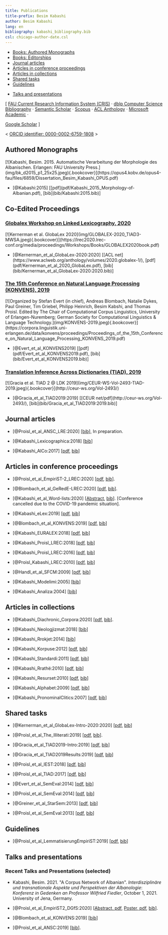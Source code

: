 ```yaml
---
title: Publications
title-prefix: Besim Kabashi
author: Besim Kabashi
lang: en
bibliography: kabashi_bibliography.bib
csl: chicago-author-date.csl
---
```



- [Books: Authored Monographs](#authored-monographs)
- [Books: Editorships](#co-edited-proceedings)
- [Journal articles](#journal-articles)
- [Articles in conference proceedings](#articles-in-conference-proceedings)
- [Articles in collections](#articles-in-collections)
- [Shared tasks](#shared-tasks)
- [Guidelines](#guidelines)
<!-- - [Organized Conferences](#organized-conferences) -->
- [Talks and presentations](#talks-and-presentations)

[ [FAU Current Research Information System (CRIS)](https://cris.fau.de/converis/portal/Person/104399870?auxfun=&lang=de_DE) ·
  [dblp Computer Science Bibliography](https://dblp.org/pers/hd/k/Kabashi:Besim) ·
  [Semantic Scholar](https://www.semanticscholar.org/author/Besim-Kabashi/2715062) ·
  [Scopus](https://www.scopus.com/authid/detail.uri?authorId=36608230200) ·
  [ACL Anthology](https://www.aclweb.org/anthology/people/b/besim-kabashi) ·
  [Microsoft Academic](https://academic.microsoft.com/author/1982230417/) ·
<!-- [CiteSeerˣ](https://citeseerx.ist.psu.edu/viewauth/summary?aid=771316) · -->
<!-- [Academia](https://uni-erlangen.academia.edu/BesimKabashi) · -->
<!-- [ResearchGate](https://www.researchgate.net/profile/Besim_Kabashi) · -->
  [Google Scholar](https://scholar.google.com/citations?hl=en&user=8KqEl74AAAAJ) ] 

< [ ORCID identifier: 0000-0002-6759-1808](https://orcid.org/0000-0002-6759-1808) ></div>


## Authored Monographs ##

<div class="cover">[![Kabashi, Besim. 2015. Automatische Verarbeitung der Morphologie des Albanischen. Erlangen: FAU University Press.](img/bk_d2015_p1_25x25.jpeg){.bookcover}](https://opus4.kobv.de/opus4-fau/files/6859/Dissertation_Besim_Kabashi_OPUS.pdf)</div>

- <div class="book"><div class="bibentry">[@Kabashi:2015] [[pdf](pdf/Kabashi_2015_Morphology-of-Albanian.pdf), [bib](bib/Kabashi:2015.bib)]</div>


## Co-Edited Proceedings ##


###  [Globalex Workshop on Linked Lexicography, 2020](https://globalex2020.globalex.link/globalex-workshop-lrec2020-about-globalex-lrec2020/)  ###

<div class="cover">[![Kernerman et al. GlobaLex 2020](img/GLOBALEX-2020_TIAD3-MWSA.jpeg){.bookcover}](https://lrec2020.lrec-conf.org/media/proceedings/Workshops/Books/GLOBALEX2020book.pdf)</div>

- <div class="book"><div class="bibentry">[@Kernerman_et_al_GlobaLex-2020:2020] [[ACL net](https://www.aclweb.org/anthology/volumes/2020.globalex-1/), [pdf](pdf/Kernerman_et_al_2020_GlobaLex.pdf), [bib](bib/Kernerman_et_al_GlobaLex-2020:2020.bib)]</div>


### [The 15th Conference on Natural Language Processing (KONVENS), 2019](https://2019.konvens.org/) ### 

<div class="cover">[![Organized by Stefan Evert (in chief), Andreas Blombach, Natalie Dykes, Paul Greiner, Tim Griebel, Philipp Heinrich, Besim  Kabshi, and Thomas Proisl. Edited by The Chair of Computational Corpus Linguistics, University of Erlangen-Nuremberg; German Society for Computational Linguistics & Language Technology.](img/KONVENS-2019.jpeg){.bookcover}](https://corpora.linguistik.uni-erlangen.de/data/konvens/proceedings/Proceedings_of_the_15th_Conference_on_Natural_Language_Processing_KONVENS_2019.pdf)</div>

- <div class="book"><div class="bibentry">[@Evert_et_al_KONVENS2019] [[pdf](pdf/Evert_et_al_KONVENS2019.pdf), [bib](bib/Evert_et_al_KONVENS2019.bib)]</div> 


###  [Translation Inference Across Dictionaries (TIAD), 2019](https://tiad2019.unizar.es/index.html)  ###

<div class="cover">[![Gracia et al. TIAD 2 @ LDK 2019](img/CEUR-WS-Vol-2493-TIAD-2019.jpeg){.bookcover}](http://ceur-ws.org/Vol-2493/)</div>

- <div class="book"><div class="bibentry">[@Gracia_et_al_TIAD2019:2019] [[CEUR net/pdf](http://ceur-ws.org/Vol-2493/), [bib](bib/Gracia_et_al_TIAD2019:2019.bib)]</div>


## Journal articles ##

- [@Proisl_et_al_ANSC_LRE:2020] [[bib](bib/Proisl_et_al_ANSC_LRE:2020.bib)], In preparation.

- [@Kabashi_Lexicographica:2018] [[bib](bib/Kabashi_Lexicographica:2018.bib)]

- [@Kabashi_AlCo:2017] [[pdf](pdf/Kabashi_2017_AlCo.pdf), [bib](bib/Kabashi_AlCo:2017.bib)]


## Articles in conference proceedings ##

<!-- ### 2020 ## -->

- [@Proisl_et_al_EmpiriST-2_LREC:2020] [[pdf](pdf/Proisl_et_al_2020_EmpiriST-corpus-2.0.pdf), [bib](bib/Proisl_et_al_EmpiriST-2_LREC:2020.bib)].

- [@Blombach_et_al_GeRedE-LREC:2020] [[pdf](pdf/Blombach_et_al_2020_GeRedE.pdf), [bib](bib/Blombach_et_al_GeRedE-LREC:2020.bib)].

- [@Kabashi_et_al_Word-lists:2020] [[Abstract](https://easychair.org/smart-program/APCLC2020/2020-02-13.html#talk:140430), [bib](bib/Kabashi_et_al_Word-lists:2020.bib)]. [Conference cancelled due to the COVID-19 pandemic situation].

<!-- ### 2019 ## -->

- [@Kabashi_eLex:2019] [[pdf](pdf/Kabashi_2019_Collocations.pdf), [bib](bib/Kabashi_eLex:2019.bib)]

- [@Blombach_et_al_KONVENS:2019] [[pdf](pdf/Blombach_et_al_2019_reddit_konvens.pdf), [bib](bib/Blombach_et_al_KONVENS2019GerReddit:2019.bib)]

<!-- ### 2018 ## -->

- [@Kabashi_EURALEX:2018] [[pdf](pdf/Kabashi_2018_euralex.pdf), [bib](bib/Kabashi_EURALEX:2018.bib)] 

- [@Kabashi_Proisl_LREC:2018] [[pdf](pdf/Kabashi_Proisl_2018_lrec.pdf), [bib](bib/Kabashi_Proisl_LREC:2018.bib)]

<!-- ### 2016 ### -->

- [@Kabashi_Proisl_LREC:2016] [[pdf](pdf/Kabashi_Proisl_2016_lrec.pdf), [bib](bib/Kabashi_Proisl_LREC:2016.bib)]



<!-- ### 2011 ### -->

- [@Proisl_Kabashi_LREC:2010] [[pdf](pdf/Proisl_Kabashi_2010_lrec.pdf), [bib](bib/Proisl_Kabashi_LREC:2010.bib)]

<!-- ### 2009 ### -->

- [@Handl_et_al_SFCM:2009] [[pdf](pdf/Handl_et_al_SFCM.pdf), [bib](bib/@Handl_et_al_SFCM:2009.bib)]

<!-- ### 2005 ### -->

- [@Kabashi_Modelimi:2005] [[bib](bib/Kabashi_Modelimi:2005.bib)]

<!-- ### 2004 ### -->

- [@Kabashi_Analiza:2004] [[bib](bib/Kabashi_Analiza:2004.bib)]


## Articles in collections ##

<!-- ### 2020 ## -->

- [@Kabashi_Diachronic_Corpora:2020] [[pdf](pdf/Kabashi_2020_Diachronic_Corpora.pdf), [bib](bib/Kabashi_Diachronic_Corpora:2020.bib)].

<!-- ### 2018 ## -->

- [@Kabashi_Neologjizmat:2018] [[bib](bib/Kabashi_Neologjizmat:2018.bib)]

<!-- ### 2014 ### -->

- [@Kabashi_Rrokjet:2014] [[bib](bib/Kabashi_Rrokjet:2014.bib)]

<!-- ### 2012 ### -->

- [@Kabashi_Korpuse:2012] [[pdf](pdf/Kabashi_2012_korpuse.pdf), [bib](bib/Kabashi_Korpuse:2012.bib)]

<!-- ### 2011 ### -->

- [@Kabashi_Standardi:2011] [[pdf](pdf/Kabashi_2011_standardi.pdf), [bib](bib/Kabashi_Standardi:2011.bib)]

<!-- ### 2010 ### -->

- [@Kabashi_Rrathë:2010] [[pdf](pdf/Kabashi_2010_camaj.pdf), [bib](bib/Kabashi_Rrathë:2010.bib)]

- [@Kabashi_Resurset:2010] [[pdf](pdf/Kabashi_2009_resurset.pdf), [bib](bib/Kabashi_Resurset:2010.bib)]

<!-- ### 2009 ### -->

- [@Kabashi_Alphabet:2009] [[pdf](pdf/Kabashi_2009_alphabet.pdf), [bib](bib/Kabashi_Alphabet:2009.bib)]

<!-- ### 2007 ### -->

- [@Kabashi_PronominalClitics:2007] [[pdf](pdf/Kabashi_2007_Clitics-Valency.pdf), [bib](bib/Kabashi_PronominalClitics:2007.bib)]


## Shared tasks ##

<!-- ### 2020 ## -->

- [@Kernerman_et_al_GlobaLex-Intro-2020:2020] [[pdf](pdf/Kernerman_et_al_2020_GlobaLex-Intro.pdf), [bib](bib/Kernerman_et_al_GlobaLex-Intro-2020:2020.bib)]

<!-- ### 2019 ## -->

- [@Proisl_et_al_The_Illiterati:2019] [[pdf](pdf/Proisl_et_al_2019_Illiterati.pdf), [bib](bib/Proisl_et_al_The_Illiterati:2019.bib)]. 

- [@Gracia_et_al_TIAD2019-Intro:2019] [[pdf](pdf/Gracia_et_al_2019_TIAD2_Preface.pdf), [bib](bib/Gracia_et_al_TIAD2019-Intro:2019.bib)]

- [@Gracia_et_al_TIAD2019Results:2019] [[pdf](pdf/Gracia_et_al_2019_TIAD2_Summary.pdf), [bib](bib/Gracia_et_al_TIAD2019Results:2019.bib)]

<!-- ### 2018 ## -->

- [@Proisl_et_al_IEST:2018] [[pdf](pdf/Proisl_et_al_2018_iest.pdf), [bib](bib/Proisl_et_al_IEST:2018.bib)]

<!-- ### 2017 ### -->

- [@Proisl_et_al_TIAD:2017] [[pdf](pdf/Proisl_et_al_2017_tiad.pdf), [bib](bib/Proisl_et_al_TIAD:2017.bib)]

<!-- ### 2014 ### -->

- [@Evert_et_al_SemEval:2014] [[pdf](pdf/Evert_et_al_2014_semeval.pdf), [bib](bib/Evert_et_al_SemEval:2014.bib)]

- [@Proisl_et_al_SemEval:2014] [[pdf](pdf/Proisl_et_al_2014_semeval.pdf), [bib](bib/Proisl_et_al_SemEval:2014.bib)]

<!-- ### 2013 ### -->

- [@Greiner_et_al_StarSem:2013] [[pdf](pdf/Greiner_et_al_2013_starsem.pdf), [bib](bib/Greiner_et_al_StarSem:2013.bib)]

- [@Proisl_et_al_SemEval:2013] [[pdf](pdf/Proisl_et_al_2013_semeval.pdf), [bib](bib/Proisl_et_al_SemEval:2013.bib)]


## Guidelines ##

- [@Proisl_et_al_LemmatisierungEmpiriST:2019] [[pdf](pdf/Proisl_et_al_2019_EmpiriST-Lr.pdf), [bib](bib/Proisl_et_al_LemmatisierungEmpiriST:2019.bib)] 


<!-- ## Organized Conferences ## -->

<!-- ###  [KONVENS 2019](https://2019.konvens.org/) ### -->

<!-- - [@Evert_et_al_KONVENS2019ConfOrg] [[bib](bib/Evert_et_al_KONVENS2019ConfOrg.bib)] -->


## Talks and presentations ##

<!-- Kabashi et al. APCLA -->

### Recent Talks and Presentations (selected) ###

- Kabashi, Besim. 2021. "A Corpus Network of Albanian". *Interdisziplinäre und transnationale Aspekte und Perspektiven der 
Albanologie*: *Konferenz in Gedenken an Professor Wilfried Fiedler*, October 1, 2021. University of Jena, Germany. 

- [@Proisl_et_al_EmpiriST2_DGfS:2020] [[Abstract, pdf](pdf/Proisl_et_al_2020_DGFS_Abstract.pdf), [Poster, pdf](pdf/Proisl_et_al_EmpiriST-corpus-2.0_DGfS_CL_2020_Poster.pdf), [bib](bib/Proisl_et_al_EmpiriST2_DGfS:2020.bib)].

- [@Blombach_et_al_KONVENS:2019] [[bib](bib/Blombach_et_al_KONVENS:2019.bib)]

<!-- [@Proisl_et_al_ANSC:2019] [[Presentation, pdf](pdf/Proisl_et_al_2019_NLP_for_German_CMC_Texts_ANSC_Bamberg_Presentation.pdf), [bib](bib/Proisl_et_al_ANSC:2019.bib)] -->

- [@Proisl_et_al_ANSC:2019] [[bib](bib/Proisl_et_al_ANSC:2019.bib)].


<!-- ### Selected Talks and presentations  ### -->

<!-- … -->
<!-- ILS, Sankt Petersbourg, Russia, 2006, 2016, 2018 -->
<!-- CAS, Tirana, Albania, 2011 (invited talk) -->
<!-- U. of Tirana / AAS, Albania, 2018 (invited talk) -->
<!-- U. of Prizren, R. of Kosovo, 2018 (invited talk) -->
<!-- National Library of the R. of Kosovo, Prishtina, Kosovo, 2018 (invited talk) -->
<!-- IpZeGjA, R. of North Macedonia, 2020 -->
<!-- U. of Prizren, R. of Kosovo, 2020 (invited talk) -->
<!-- … -->


<!-- ## News ## -->


